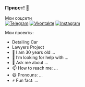 ### Привет! 👋

 Мои соцсети
<br>
[![Telegram](https://img.shields.io/badge/-Телеграм-CCCCFF?style=for-the-badge&logo=telegram)](https://t.me/viskhan)
[![Vkontakte](https://img.shields.io/badge/-Вконтакте-CCCCFF?style=for-the-badge&logo=vk&logoColor=4f7bd3)](https://vk.com/id152397146)
[![Instagram](https://img.shields.io/badge/-Инстаграм-CCCCFF?style=for-the-badge&logo=instagram)](https://www.instagram.com/vis_han/)

Мои проекты:

- <a style="text-decoration:none" href="https://github.com/magadov/detailing-front">Detailing Car</a>
- <a style="text-decoration:none" href="https://github.com/magadov/team_project_lawyers_front">Lawyers Project</a>
- 🌱 I am 30 years old ...
- 🤔 I’m looking for help with ...
- 💬 Ask me about ...
- 📫 How to reach me: ...
- 😄 Pronouns: ...
- ⚡ Fun fact: ...
